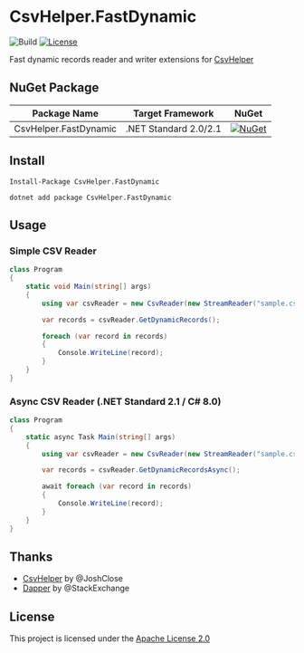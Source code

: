 # CsvHelper.FastDynamic
 
![Build](https://github.com/shibayan/CsvHelper.FastDynamic/workflows/Build/badge.svg)
[![License](https://img.shields.io/github/license/shibayan/CsvHelper.FastDynamic.svg)](https://github.com/shibayan/CsvHelper.FastDynamic/blob/master/LICENSE)

Fast dynamic records reader and writer extensions for [CsvHelper](https://github.com/JoshClose/CsvHelper)

## NuGet Package

Package Name | Target Framework | NuGet
---|---|---
CsvHelper.FastDynamic | .NET Standard 2.0/2.1 | [![NuGet](https://img.shields.io/nuget/v/CsvHelper.FastDynamic.svg)](https://www.nuget.org/packages/CsvHelper.FastDynamic)

## Install

```
Install-Package CsvHelper.FastDynamic
```

```
dotnet add package CsvHelper.FastDynamic
```

## Usage

### Simple CSV Reader

```csharp
class Program
{
    static void Main(string[] args)
    {
        using var csvReader = new CsvReader(new StreamReader("sample.csv"), CultureInfo.InvariantCulture);

        var records = csvReader.GetDynamicRecords();

        foreach (var record in records)
        {
            Console.WriteLine(record);
        }
    }
}
```

### Async CSV Reader (.NET Standard 2.1 / C# 8.0)

```csharp
class Program
{
    static async Task Main(string[] args)
    {
        using var csvReader = new CsvReader(new StreamReader("sample.csv"), CultureInfo.InvariantCulture);

        var records = csvReader.GetDynamicRecordsAsync();

        await foreach (var record in records)
        {
            Console.WriteLine(record);
        }
    }
}
```

## Thanks

- [CsvHelper](https://github.com/JoshClose/CsvHelper) by @JoshClose
- [Dapper](https://github.com/StackExchange/Dapper) by @StackExchange

## License

This project is licensed under the [Apache License 2.0](https://github.com/shibayan/CsvHelper.FastDynamic/blob/master/LICENSE)

